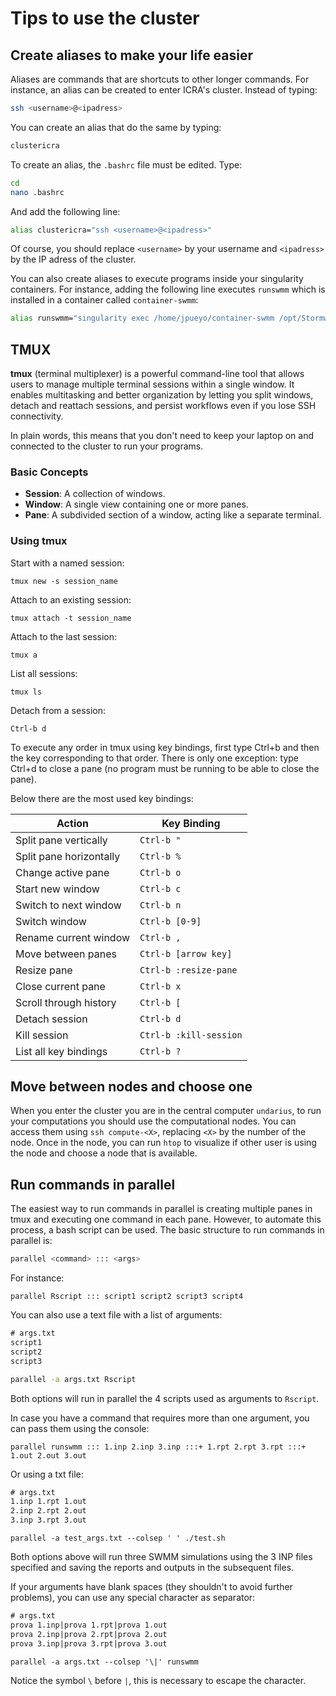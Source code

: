 # Tips to use the cluster

## Create aliases to make your life easier

Aliases are commands that are shortcuts to other longer commands.
For instance, an alias can be created to enter ICRA's cluster. Instead of typing:

```bash
ssh <username>@<ipadress>
```
You can create an alias that do the same by typing:

```bash
clustericra
```

To create an alias, the `.bashrc` file must be edited. Type:

```bash
cd
nano .bashrc
```
And add the following line:

```bash
alias clustericra="ssh <username>@<ipadress>"
```
Of course, you should replace `<username>` by your username and `<ipadress>` by the IP adress of the cluster.

You can also create aliases to execute programs inside your singularity containers. For instance, adding the following line executes `runswmm` which is installed in a container called `container-swmm`:

```bash
alias runswmm="singularity exec /home/jpueyo/container-swmm /opt/Stormwater-Management-Model/build/bin/runswmm"
```

## TMUX

**tmux** (terminal multiplexer) is a powerful command-line tool that allows users to manage multiple terminal sessions within a single window. It enables multitasking and better organization by letting you split windows, detach and reattach sessions, and persist workflows even if you lose SSH connectivity. 

In plain words, this means that you don't need to keep your laptop on and connected to the cluster to run your programs.

### Basic Concepts

- **Session**: A collection of windows.
- **Window**: A single view containing one or more panes.
- **Pane**: A subdivided section of a window, acting like a separate terminal.

### Using tmux

Start with a named session:

`tmux new -s session_name`

Attach to an existing session:

`tmux attach -t session_name`

Attach to the last session:

`tmux a`

List all sessions:

`tmux ls`

Detach from a session:

`Ctrl-b d`

To execute any order in tmux using key bindings, first type Ctrl+b and then the key corresponding to that order. There is only one exception: type Ctrl+d to close a pane (no program must be running to be able to close the pane).

Below there are the most used key bindings:

| Action                  | Key Binding            |
| ----------------------- | ---------------------- |
| Split pane vertically   | `Ctrl-b "`             |
| Split pane horizontally | `Ctrl-b %`             |
| Change active pane      | `Ctrl-b o`             |
| Start new window        | `Ctrl-b c`             |
| Switch to next window   | `Ctrl-b n`         |
| Switch window           | `Ctrl-b [0-9]`         |
| Rename current window   | `Ctrl-b ,`             |
| Move between panes      | `Ctrl-b [arrow key]`   |
| Resize pane             | `Ctrl-b :resize-pane`  |
| Close current pane      | `Ctrl-b x`             |
| Scroll through history  | `Ctrl-b [`             |
| Detach session          | `Ctrl-b d`             |
| Kill session            | `Ctrl-b :kill-session` |
| List all key bindings   | `Ctrl-b ?`             |


## Move between nodes and choose one

When you enter the cluster you are in the central computer `undarius`, to run your computations you should use the computational nodes. You can access them using `ssh compute-<X>`, replacing `<X>` by the number of the node. Once in the node, you can run `htop` to visualize if other user is using the node and choose a node that is available.

## Run commands in parallel

The easiest way to run commands in parallel is creating multiple panes in tmux and executing one command in each pane. However, to automate this process, a bash script can be used. The basic structure to run commands in parallel is:

```bash
parallel <command> ::: <args>
```

For instance:

```console
parallel Rscript ::: script1 script2 script3 script4
```
You can also use a text file with a list of arguments:

```txt
# args.txt
script1
script2
script3
```

```bash
parallel -a args.txt Rscript
```

Both options will run in parallel the 4 scripts used as arguments to `Rscript`.

In case you have a command that requires more than one argument, you can pass them using the console:

```console
parallel runswmm ::: 1.inp 2.inp 3.inp :::+ 1.rpt 2.rpt 3.rpt :::+ 1.out 2.out 3.out
```

Or using a txt file:

```txt
# args.txt
1.inp 1.rpt 1.out
2.inp 2.rpt 2.out
3.inp 3.rpt 3.out
```

```console
parallel -a test_args.txt --colsep ' ' ./test.sh
```
Both options above will run three SWMM simulations using the 3 INP files specified and saving the reports and outputs in the subsequent files.

If your arguments have blank spaces (they shouldn't to avoid further problems), you can use any special character as separator:

```txt
# args.txt
prova 1.inp|prova 1.rpt|prova 1.out
prova 2.inp|prova 2.rpt|prova 2.out
prova 3.inp|prova 3.rpt|prova 3.out
```

```console
parallel -a args.txt --colsep '\|' runswmm
```
Notice the symbol `\` before `|`, this is necessary to escape the character.







